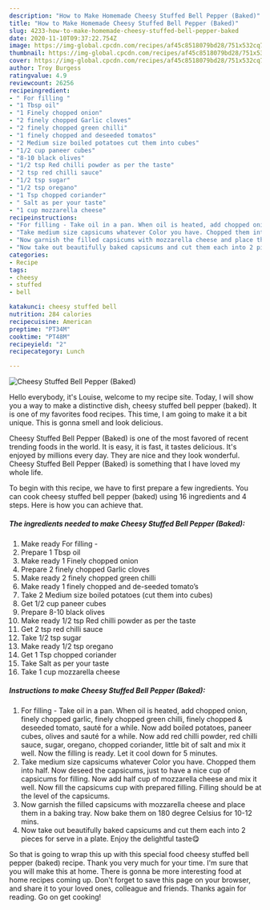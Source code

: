 ```yaml
---
description: "How to Make Homemade Cheesy Stuffed Bell Pepper (Baked)"
title: "How to Make Homemade Cheesy Stuffed Bell Pepper (Baked)"
slug: 4233-how-to-make-homemade-cheesy-stuffed-bell-pepper-baked
date: 2020-11-10T09:37:22.754Z
image: https://img-global.cpcdn.com/recipes/af45c8518079bd28/751x532cq70/cheesy-stuffed-bell-pepper-baked-recipe-main-photo.jpg
thumbnail: https://img-global.cpcdn.com/recipes/af45c8518079bd28/751x532cq70/cheesy-stuffed-bell-pepper-baked-recipe-main-photo.jpg
cover: https://img-global.cpcdn.com/recipes/af45c8518079bd28/751x532cq70/cheesy-stuffed-bell-pepper-baked-recipe-main-photo.jpg
author: Troy Burgess
ratingvalue: 4.9
reviewcount: 26256
recipeingredient:
- " For filling "
- "1 Tbsp oil"
- "1 Finely chopped onion"
- "2 finely chopped Garlic cloves"
- "2 finely chopped green chilli"
- "1 finely chopped and deseeded tomatos"
- "2 Medium size boiled potatoes cut them into cubes"
- "1/2 cup paneer cubes"
- "8-10 black olives"
- "1/2 tsp Red chilli powder as per the taste"
- "2 tsp red chilli sauce"
- "1/2 tsp sugar"
- "1/2 tsp oregano"
- "1 Tsp chopped coriander"
- " Salt as per your taste"
- "1 cup mozzarella cheese"
recipeinstructions:
- "For filling - Take oil in a pan. When oil is heated, add chopped onion, finely chopped garlic, finely chopped green chilli, finely chopped &amp; deseeded tomato, sauté for a while. Now add boiled potatoes, paneer cubes, olives and sauté for a while. Now add red chilli powder, red chilli sauce, sugar, oregano, chopped coriander, little bit of salt and mix it well. Now the filling is ready. Let it cool down for 5 minutes."
- "Take medium size capsicums whatever Color you have. Chopped them into half. Now deseed the capsicums, just to have a nice cup of capsicums for filling. Now add half cup of mozzarella cheese and mix it well. Now fill the capsicums cup with prepared filling. Filling should be at the level of the capsicums."
- "Now garnish the filled capsicums with mozzarella cheese and place them in a baking tray. Now bake them on 180 degree Celsius for 10-12 mins."
- "Now take out beautifully baked capsicums and cut them each into 2 pieces for serve in a plate. Enjoy the delightful taste😋"
categories:
- Recipe
tags:
- cheesy
- stuffed
- bell

katakunci: cheesy stuffed bell 
nutrition: 284 calories
recipecuisine: American
preptime: "PT34M"
cooktime: "PT48M"
recipeyield: "2"
recipecategory: Lunch

---
```



![Cheesy Stuffed Bell Pepper (Baked)](https://img-global.cpcdn.com/recipes/af45c8518079bd28/751x532cq70/cheesy-stuffed-bell-pepper-baked-recipe-main-photo.jpg)

Hello everybody, it's Louise, welcome to my recipe site. Today, I will show you a way to make a distinctive dish, cheesy stuffed bell pepper (baked). It is one of my favorites food recipes. This time, I am going to make it a bit unique. This is gonna smell and look delicious.



Cheesy Stuffed Bell Pepper (Baked) is one of the most favored of recent trending foods in the world. It is easy, it is fast, it tastes delicious. It's enjoyed by millions every day. They are nice and they look wonderful. Cheesy Stuffed Bell Pepper (Baked) is something that I have loved my whole life.


To begin with this recipe, we have to first prepare a few ingredients. You can cook cheesy stuffed bell pepper (baked) using 16 ingredients and 4 steps. Here is how you can achieve that.

<!--inarticleads1-->

##### The ingredients needed to make Cheesy Stuffed Bell Pepper (Baked):

1. Make ready  For filling -
1. Prepare 1 Tbsp oil
1. Make ready 1 Finely chopped onion
1. Prepare 2 finely chopped Garlic cloves
1. Make ready 2 finely chopped green chilli
1. Make ready 1 finely chopped and de-seeded tomato’s
1. Take 2 Medium size boiled potatoes (cut them into cubes)
1. Get 1/2 cup paneer cubes
1. Prepare 8-10 black olives
1. Make ready 1/2 tsp Red chilli powder as per the taste
1. Get 2 tsp red chilli sauce
1. Take 1/2 tsp sugar
1. Make ready 1/2 tsp oregano
1. Get 1 Tsp chopped coriander
1. Take  Salt as per your taste
1. Take 1 cup mozzarella cheese




<!--inarticleads2-->

##### Instructions to make Cheesy Stuffed Bell Pepper (Baked):

1. For filling - Take oil in a pan. When oil is heated, add chopped onion, finely chopped garlic, finely chopped green chilli, finely chopped &amp; deseeded tomato, sauté for a while. Now add boiled potatoes, paneer cubes, olives and sauté for a while. Now add red chilli powder, red chilli sauce, sugar, oregano, chopped coriander, little bit of salt and mix it well. Now the filling is ready. Let it cool down for 5 minutes.
1. Take medium size capsicums whatever Color you have. Chopped them into half. Now deseed the capsicums, just to have a nice cup of capsicums for filling. Now add half cup of mozzarella cheese and mix it well. Now fill the capsicums cup with prepared filling. Filling should be at the level of the capsicums.
1. Now garnish the filled capsicums with mozzarella cheese and place them in a baking tray. Now bake them on 180 degree Celsius for 10-12 mins.
1. Now take out beautifully baked capsicums and cut them each into 2 pieces for serve in a plate. Enjoy the delightful taste😋




So that is going to wrap this up with this special food cheesy stuffed bell pepper (baked) recipe. Thank you very much for your time. I'm sure that you will make this at home. There is gonna be more interesting food at home recipes coming up. Don't forget to save this page on your browser, and share it to your loved ones, colleague and friends. Thanks again for reading. Go on get cooking!

